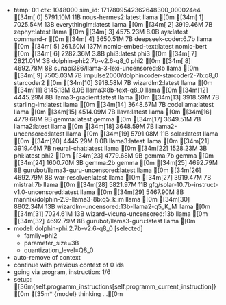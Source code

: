 * temp: 0.1 ctx: 1048000 sim_id: 1717809542362648300_000024e4
[34m[ 0] 5791.10M 11B  nous-hermes2:latest              llama       [0m
[34m[ 1] 7025.54M 13B  everythinglm:latest              llama       [0m
[34m[ 2] 3919.46M 7B   zephyr:latest                    llama       [0m
[34m[ 3] 4575.23M 8.0B aya:latest                       command-r   [0m
[34m[ 4] 3650.51M 7B   deepseek-coder:6.7b              llama       [0m
[34m[ 5] 261.60M 137M nomic-embed-text:latest          nomic-bert  [0m
[34m[ 6] 2282.36M 3.8B phi3:latest                      phi3        [0m
[34m[ 7] 2821.01M 3B   dolphin-phi:2.7b-v2.6-q8_0       phi2        [0m
[34m[ 8] 4692.78M 8B   sunapi386/llama-3-lexi-uncensored:8b llama       [0m
[34m[ 9] 7505.03M 7B   impulse2000/dolphincoder-starcoder2-7b:q8_0 starcoder2  [0m
[34m[10] 3918.58M 7B   wizardlm2:latest                 llama       [0m
[34m[11] 8145.13M 8.0B llama3:8b-text-q8_0              llama       [0m
[34m[12] 4445.29M 8B   llama3-gradient:latest           llama       [0m
[34m[13] 3918.59M 7B   starling-lm:latest               llama       [0m
[34m[14] 3648.67M 7B   codellama:latest                 llama       [0m
[34m[15] 4514.09M 7B   llava:latest                     llama       [0m
[34m[16] 4779.68M 9B   gemma:latest                     gemma       [0m
[34m[17] 3649.51M 7B   llama2:latest                    llama       [0m
[34m[18] 3648.59M 7B   llama2-uncensored:latest         llama       [0m
[34m[19] 5791.08M 11B  solar:latest                     llama       [0m
[34m[20] 4445.29M 8.0B llama3:latest                    llama       [0m
[34m[21] 3919.46M 7B   neural-chat:latest               llama       [0m
[34m[22] 1528.23M 3B   phi:latest                       phi2        [0m
[34m[23] 4779.68M 9B   gemma:7b                         gemma       [0m
[34m[24] 1600.70M 3B   gemma:2b                         gemma       [0m
[34m[25] 4692.79M 8B   gurubot/llama3-guru-uncensored:latest llama       [0m
[34m[26] 4692.79M 8B   war-resolver:latest              llama       [0m
[34m[27] 3919.47M 7B   mistral:7b                       llama       [0m
[34m[28] 5821.97M 11B  gfg/solar-10.7b-instruct-v1.0-uncensored:latest llama       [0m
[34m[29] 5467.90M 8B   mannix/dolphin-2.9-llama3-8b:q5_k_m llama       [0m
[34m[30] 8802.34M 13B  wizardlm-uncensored:13b-llama2-q5_K_M llama       [0m
[34m[31] 7024.61M 13B  wizard-vicuna-uncensored:13b     llama       [0m
[34m[32] 4692.79M 8B   gurubot/llama3-guru:latest       llama       [0m
* model: dolphin-phi:2.7b-v2.6-q8_0 [selected]
	* family=phi2
	* parameter_size=3B
	* quantization_level=Q8_0
* auto-remove of context
* continue with previous context of 0 ids
* going via program, instruction: 1/6
* setup: [36m{self.programm_instructions[self.programm_current_instruction]}[0m
[35m* {model} thinking ...[0m

